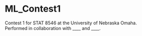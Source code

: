 # ML_Contest1
Contest 1 for STAT 8546 at the University of Nebraska Omaha.  
Performed in collaboration with ____ and ____.
